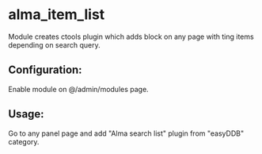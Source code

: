 alma_item_list
==============

Module creates ctools plugin which adds block on any page with ting items depending on search query.

## Configuration:
Enable module on @/admin/modules page.

## Usage:
Go to any panel page and add "Alma search list" plugin from "easyDDB" category.
